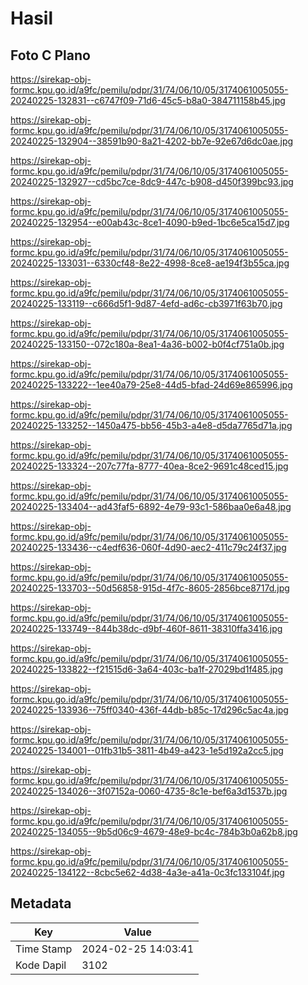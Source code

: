 # Hasil

## Foto C Plano

https://sirekap-obj-formc.kpu.go.id/a9fc/pemilu/pdpr/31/74/06/10/05/3174061005055-20240225-132831--c6747f09-71d6-45c5-b8a0-384711158b45.jpg

https://sirekap-obj-formc.kpu.go.id/a9fc/pemilu/pdpr/31/74/06/10/05/3174061005055-20240225-132904--38591b90-8a21-4202-bb7e-92e67d6dc0ae.jpg

https://sirekap-obj-formc.kpu.go.id/a9fc/pemilu/pdpr/31/74/06/10/05/3174061005055-20240225-132927--cd5bc7ce-8dc9-447c-b908-d450f399bc93.jpg

https://sirekap-obj-formc.kpu.go.id/a9fc/pemilu/pdpr/31/74/06/10/05/3174061005055-20240225-132954--e00ab43c-8ce1-4090-b9ed-1bc6e5ca15d7.jpg

https://sirekap-obj-formc.kpu.go.id/a9fc/pemilu/pdpr/31/74/06/10/05/3174061005055-20240225-133031--6330cf48-8e22-4998-8ce8-ae194f3b55ca.jpg

https://sirekap-obj-formc.kpu.go.id/a9fc/pemilu/pdpr/31/74/06/10/05/3174061005055-20240225-133119--c666d5f1-9d87-4efd-ad6c-cb3971f63b70.jpg

https://sirekap-obj-formc.kpu.go.id/a9fc/pemilu/pdpr/31/74/06/10/05/3174061005055-20240225-133150--072c180a-8ea1-4a36-b002-b0f4cf751a0b.jpg

https://sirekap-obj-formc.kpu.go.id/a9fc/pemilu/pdpr/31/74/06/10/05/3174061005055-20240225-133222--1ee40a79-25e8-44d5-bfad-24d69e865996.jpg

https://sirekap-obj-formc.kpu.go.id/a9fc/pemilu/pdpr/31/74/06/10/05/3174061005055-20240225-133252--1450a475-bb56-45b3-a4e8-d5da7765d71a.jpg

https://sirekap-obj-formc.kpu.go.id/a9fc/pemilu/pdpr/31/74/06/10/05/3174061005055-20240225-133324--207c77fa-8777-40ea-8ce2-9691c48ced15.jpg

https://sirekap-obj-formc.kpu.go.id/a9fc/pemilu/pdpr/31/74/06/10/05/3174061005055-20240225-133404--ad43faf5-6892-4e79-93c1-586baa0e6a48.jpg

https://sirekap-obj-formc.kpu.go.id/a9fc/pemilu/pdpr/31/74/06/10/05/3174061005055-20240225-133436--c4edf636-060f-4d90-aec2-411c79c24f37.jpg

https://sirekap-obj-formc.kpu.go.id/a9fc/pemilu/pdpr/31/74/06/10/05/3174061005055-20240225-133703--50d56858-915d-4f7c-8605-2856bce8717d.jpg

https://sirekap-obj-formc.kpu.go.id/a9fc/pemilu/pdpr/31/74/06/10/05/3174061005055-20240225-133749--844b38dc-d9bf-460f-8611-38310ffa3416.jpg

https://sirekap-obj-formc.kpu.go.id/a9fc/pemilu/pdpr/31/74/06/10/05/3174061005055-20240225-133822--f21515d6-3a64-403c-ba1f-27029bd1f485.jpg

https://sirekap-obj-formc.kpu.go.id/a9fc/pemilu/pdpr/31/74/06/10/05/3174061005055-20240225-133936--75ff0340-436f-44db-b85c-17d296c5ac4a.jpg

https://sirekap-obj-formc.kpu.go.id/a9fc/pemilu/pdpr/31/74/06/10/05/3174061005055-20240225-134001--01fb31b5-3811-4b49-a423-1e5d192a2cc5.jpg

https://sirekap-obj-formc.kpu.go.id/a9fc/pemilu/pdpr/31/74/06/10/05/3174061005055-20240225-134026--3f07152a-0060-4735-8c1e-bef6a3d1537b.jpg

https://sirekap-obj-formc.kpu.go.id/a9fc/pemilu/pdpr/31/74/06/10/05/3174061005055-20240225-134055--9b5d06c9-4679-48e9-bc4c-784b3b0a62b8.jpg

https://sirekap-obj-formc.kpu.go.id/a9fc/pemilu/pdpr/31/74/06/10/05/3174061005055-20240225-134122--8cbc5e62-4d38-4a3e-a41a-0c3fc133104f.jpg


## Metadata

| Key        | Value               |
| ---------- | ------------------- |
| Time Stamp | 2024-02-25 14:03:41 |
| Kode Dapil | 3102                |



